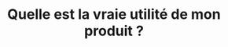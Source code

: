 ---
slug: question-1-start
title: Quelle est la vraie utilité de mon produit ?
category: top-audit
subcategory: question-start
sort: 1
icon: goal-digital.png
description: Nous nous rendons souvent compte que le fait de mettre à plat les aspects fonctionnels et le détail technique oblige le porteur de projet à se poser des questions sur les éléments essentiels de son projet et donc les choix à opérer en priorité.
question: yes
---